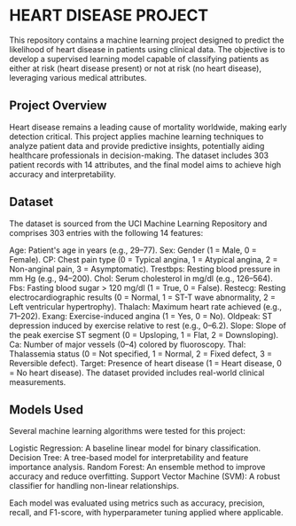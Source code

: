 # HEART DISEASE PROJECT 
This repository contains a machine learning project designed to predict the likelihood of heart disease in patients using clinical data. The objective is to develop a supervised learning model capable of classifying patients as either at risk (heart disease present) or not at risk (no heart disease), leveraging various medical attributes.
## Project Overview
Heart disease remains a leading cause of mortality worldwide, making early detection critical. This project applies machine learning techniques to analyze patient data and provide predictive insights, potentially aiding healthcare professionals in decision-making. The dataset includes 303 patient records with 14 attributes, and the final model aims to achieve high accuracy and interpretability.
## Dataset
The dataset is sourced from the UCI Machine Learning Repository and comprises 303 entries with the following 14 features:

Age: Patient's age in years (e.g., 29–77).
Sex: Gender (1 = Male, 0 = Female).
CP: Chest pain type (0 = Typical angina, 1 = Atypical angina, 2 = Non-anginal pain, 3 = Asymptomatic).
Trestbps: Resting blood pressure in mm Hg (e.g., 94–200).
Chol: Serum cholesterol in mg/dl (e.g., 126–564).
Fbs: Fasting blood sugar > 120 mg/dl (1 = True, 0 = False).
Restecg: Resting electrocardiographic results (0 = Normal, 1 = ST-T wave abnormality, 2 = Left ventricular hypertrophy).
Thalach: Maximum heart rate achieved (e.g., 71–202).
Exang: Exercise-induced angina (1 = Yes, 0 = No).
Oldpeak: ST depression induced by exercise relative to rest (e.g., 0–6.2).
Slope: Slope of the peak exercise ST segment (0 = Upsloping, 1 = Flat, 2 = Downsloping).
Ca: Number of major vessels (0–4) colored by fluoroscopy.
Thal: Thalassemia status (0 = Not specified, 1 = Normal, 2 = Fixed defect, 3 = Reversible defect).
Target: Presence of heart disease (1 = Heart disease, 0 = No heart disease).
The dataset provided includes real-world clinical measurements.
## Models Used
Several machine learning algorithms were tested for this project:

Logistic Regression: A baseline linear model for binary classification.
Decision Tree: A tree-based model for interpretability and feature importance analysis.
Random Forest: An ensemble method to improve accuracy and reduce overfitting.
Support Vector Machine (SVM): A robust classifier for handling non-linear relationships.

Each model was evaluated using metrics such as accuracy, precision, recall, and F1-score, with hyperparameter tuning applied where applicable.
